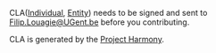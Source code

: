 <!--
SPDX-FileCopyrightText: 2019 UGent
SPDX-License-Identifier: AGPL-3.0-or-later
-->

CLA([Individual](https://users.ugent.be/~xjiao/openwifi-Individual.pdf), [Entity](https://users.ugent.be/~xjiao/openwifi-Entity.pdf)) needs to be signed and sent to Filip.Louagie@UGent.be before you contributing.

CLA is generated by the [Project Harmony](http://www.harmonyagreements.org/index.html).
